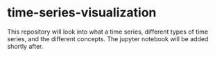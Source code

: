 # time-series-visualization
This repository will look into what a time series, different types of time series, and the different concepts. The jupyter notebook will be added shortly after.
